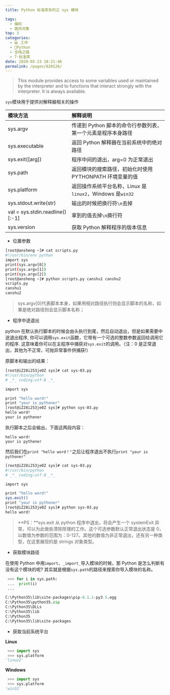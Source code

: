 ```yaml
---
title: Python 标准库系列之 sys 模块

tags: 
  - 编码
  - 面向对象
top: 3
categories: 
  - 💻 工作
  - 🐍Python
  - 全栈之路
  - 7-标准库
date: 2020-05-23 18:21:46
permalink: /pages/620126/
---
```


> This module provides access to some variables used or maintained by the interpreter and to functions that interact strongly with the interpreter. It is always available.

`sys`模块用于提供对解释器相关的操作

|模块方法|解释说明|
|:--|:--|
|sys.argv|传递到 Python 脚本的命令行参数列表，第一个元素是程序本身路径|
|sys.executable|返回 Python 解释器在当前系统中的绝对路径|
|sys.exit([arg])|程序中间的退出，arg=0 为正常退出|
|sys.path|返回模块的搜索路径，初始化时使用 PYTHONPATH 环境变量的值|
|sys.platform|返回操作系统平台名称，Linux 是`linux2`，Windows 是`win32`|
|sys.stdout.write(str)|输出的时候把换行符`\n`去掉|
|val = sys.stdin.readline()[:-1]|拿到的值去掉`\n`换行符|
|sys.version|获取 Python 解释程序的版本信息|


- 位置参数

```bash
[root@ansheng ~]# cat scripts.py    
#!/usr/bin/env python
import sys
print(sys.argv[0])
print(sys.argv[1])
print(sys.argv[2])
[root@ansheng ~]# python scripts.py canshu1 canshu2  
scripts.py
canshu1
canshu2
```

> sys.argv[0]代表脚本本身，如果用相对路径执行则会显示脚本的名称，如果是绝对路径则会显示脚本名称；

- 程序中途退出

python 在默认执行脚本的时候会由头执行到尾，然后自动退出，但是如果需要中途退出程序, 你可以调用`sys.exit`函数，它带有一个可选的整数参数返回给调用它的程序. 这意味着你可以在主程序中捕获对`sys.exit`的调用。（注：0 是正常退出，其他为不正常，可抛异常事件供捕获!）

原脚本和输出的结果：
```bash
[root@iZ28i253je0Z sys]# cat sys-03.py 
#!/usr/bin/python
# _*_ coding:utf-8 _*_

import sys

print "hello word!"
print "your is pythoner"
[root@iZ28i253je0Z sys]# python sys-03.py 
hello word!
your is pythoner
```

执行脚本之后会输出，下面这两段内容：
```text
hello word!
your is pythoner
```

然后我们在`print "hello word！"`之后让程序退出不执行`print "your is pythoner"`

```bash
[root@iZ28i253je0Z sys]# cat sys-03.py 
#!/usr/bin/python
# _*_ coding:utf-8 _*_

import sys

print "hello word!"
sys.exit()
print "your is pythoner"
[root@iZ28i253je0Z sys]# python sys-03.py 
hello word!
```

> **PS：**sys.exit 从 python 程序中退出，将会产生一个 systemExit 异常，可以为此做些清除除理的工作。这个可选参数默认正常退出状态是 0，以数值为参数的范围为：0-127。其他的数值为非正常退出，还有另一种类型，在这里展现的是 strings 对象类型。


- 获取模块路径

在使用 Python 中用`import`、`_import_`导入模块的时候，那 Python 是怎么判断有没有这个模块的呢?
其实就是根据`sys.path`的路径来搜索你导入模块的名称。

```python
 >>> for i in sys.path:
 ...  print(i)
 ...

C:\Python35\lib\site-packages\pip-8.1.1-py3.5.egg
C:\Python35\python35.zip
C:\Python35\DLLs
C:\Python35\lib
C:\Python35
C:\Python35\lib\site-packages
```

- 获取当前系统平台

**Linux**

```python
 >>> import sys
 >>> sys.platform
'linux2'
```

**Windows**

```python
 >>> import sys
 >>> sys.platform
'win32'
```